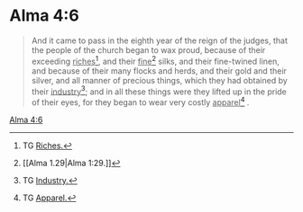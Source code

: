 # Alma 4:6

> And it came to pass in the eighth year of the reign of the judges, that the people of the church began to wax proud, because of their exceeding <u>riches</u>[^a], and their <u>fine</u>[^b] silks, and their fine-twined linen, and because of their many flocks and herds, and their gold and their silver, and all manner of precious things, which they had obtained by their <u>industry</u>[^c]; and in all these things were they lifted up in the pride of their eyes, for they began to wear very costly <u>apparel</u>[^d] .

[Alma 4:6](https://www.churchofjesuschrist.org/study/scriptures/bofm/alma/4?lang=eng&id=p6#p6)


[^a]: TG [Riches.](https://www.churchofjesuschrist.org/study/scriptures/tg/riches?lang=eng)
[^b]: [[Alma 1.29|Alma 1:29.]]
[^c]: TG [Industry.](https://www.churchofjesuschrist.org/study/scriptures/tg/industry?lang=eng)
[^d]: TG [Apparel.](https://www.churchofjesuschrist.org/study/scriptures/tg/apparel?lang=eng)
